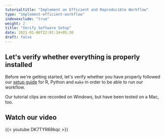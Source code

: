 ```yaml
---
tutorialtitle: "Implement an Efficient and Reproducible Workflow"
type: "implement-efficient-workflow"
indexexclude: "true"
weight: 2
title: "Verify Software Setup"
date: 2021-01-06T22:01:14+05:30
draft: false
---
```


## Let's verify whether everything is properly installed

Before we're getting started, let's verify whether you have properly followed our [setup guide](/building-blocks/configure-your-computer/) for R, Python and `make` in order to be able to run our workflow.

Our tutorial clips are recorded on Windows, but have been tested on a Mac, too.

## Watch our video

{{< youtube DK7TYR68kqc >}}
